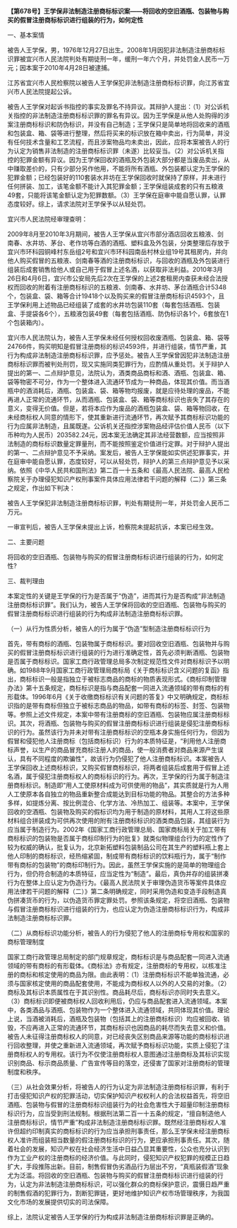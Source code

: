 **【第678号】王学保非法制造注册商标标识案——将回收的空旧酒瓶、包装物与购买的假冒注册商标标识进行组装的行为，如何定性**

一、基本案情

被告人王学保，男，1976年12月27日出生。2008年1月因犯非法制造注册商标标识罪被宜兴市人民法院判处有期徒刑一年，缓刑一年六个月，并处罚金人民币一万元；因本案于2010年4月28日被逮捕。

江苏省宜兴市人民检察院以被告人王学保犯非法制造注册商标标识罪，向江苏省宜兴市人民法院提起公诉。

被告人王学保对起诉书指控的事实及罪名不持异议。其辩护人提出：（1）对公诉机关指控的非法制造注册商标标识罪的罪名有异议。因为王学保是从他人处购得的涉案注册商标标识和防伪标识，并没有自己制造；王学保只是简单地将回收来的酒瓶和包装盒、箱、袋等进行整理，然后将买来的标识放在箱中卖出，行为简单，并没有任何技术含量和工艺流程，而且涉案物品均未卖出，因此，应将本案被告人的行为认定为销售非法制造的注册商标标识罪（未遂）比较妥当。（2）对公诉机关指控的犯罪金额有异议。因为王学保回收的酒瓶及外包装大部分都是当废品卖出，从中赚取差价的，只有少部分另作他用，不能将所有酒瓶、外包装都认定为王学保的犯罪金额；已经包装好的110套装水井坊在王学保回收时就保持了原样，并未进行任何拼装、加工，该笔金额不能计入其犯罪金额；王学保组装成套的只有五粮液49套，只能将该笔金额认定为犯罪数额。（3）王学保在庭审中能自愿认罪，认罪态度较好。综上，请求法院对王学保予以从轻处罚。

宜兴市人民法院经审理查明：

2009年8月至2010年3月期间，被告人王学保从宜兴市部分酒店回收五粮液、剑南春、水井坊、茅台、老作坊等白酒的酒瓶、塑料盒及外包装，分类整理后存放于宜兴市环科园铜峰村东岳组2号和宜兴市环科园南岳村林业组19号其租房内，并向他人购买假冒的五粮液、剑南春等酒的注册商标标识，与回收的酒瓶及外包装进行组装后成套销售给他人或自己用于假冒上述名酒，以获取非法利益。2010年3月26日和4月6日，宜兴市公安局先后2次在王学保的上述2套租房内查获未经合法授权而回收的附着有注册商标标识的五粮液、剑南春、水井坊、茅台酒瓶合计5348个，包装盒、袋、箱等合计19418个以及购买来的假冒注册商标标识4593个，且王学保利用上述物品已经组装了成套的水井坊包装110套（每套包括酒瓶、包装盒、手提袋各6个），五粮液包装49套（每套包括酒瓶、防伪标识各1个，6套放在1个包装箱内）。

宜兴市人民法院认为，被告人王学保未经任何授权回收废酒瓶、包装盒、箱、袋等24766件，购买明知是假冒注册商标的标识4593件，并进行组装，情节严重，其行为构成非法制造注册商标标识罪，应予惩处。被告人王学保曾因犯非法制造注册商标标识罪而被判处刑罚，现又实施同类犯罪行为，应酌情从重处罚。关于辩护人提出的第一、二点辩护意见，法院认为，酒类商品商标和酒、酒瓶、包装盒、箱、袋等物密不可分，作为一个整体进入流通环节成为一种商品，体现其价值。而当酒瓶中的酒消耗后，酒瓶、包装盒、袋、箱等物均报废，就是应待处理的废品，不能再进人正常的流通环节，从而酒瓶、包装盒、袋、箱等商标标识也丧失了其存在的意义，变得无价值。但是，若将本应作为废品的酒瓶包装盒、袋、箱等物回收，在未经商标权人同意的情形下，使其重新进行流通环节，再次赋予其商标标识功能的行为应属非法制造，且属既遂。公诉机关还指控涉案物品经评估价值人民币（以下币种均为人民币）203582.24元，因本案无法确定其非法经营数额，应当按照非法制造的商标标识数量定罪量刑，而不能按照鉴定价值进行定罪。对于辩护人提出的第一、二点辩护意见不予采纳。案发后，被告人王学保能如实供述犯罪事实，并在庭审中能自愿认罪，态度较好，可以从轻处罚，辩护人的第三点辩护意见予以采纳。依照《中华人民共和国刑法》第二百一十五条和《最高人民法院、最高人民检察院关于办理侵犯知识产权刑事案件具体应用法律若干问题的解释（二）》第三条之规定，作出如下判决：

被告人王学保犯非法制造注册商标标识罪，判处有期徒刑一年，并处罚金人民币二万元。

一审宣判后，被告人王学保未提出上诉，检察院未提起抗诉，本案已经生效。

二、主要问题

将回收的空旧酒瓶、包装物与购买的假冒注册商标标识进行组装的行为，如何定性?

三、裁判理由

本案定性的关键是王学保的行为是否属于“伪造”，进而其行为是否构成“非法制造注册商标标识罪”。我们认为，被告人王学保将回收的空旧酒瓶、包装物与购买的假冒注册商标标识进行组装的行为构成非法制造注册商标标识罪。

（一）从行为性质分析，被告人的行为属于“伪造”型制造注册商标标识行为

首先，带有商标的酒瓶、包装物属于商标标识。要对回收空旧酒瓶、包装物并与购买的假冒注册商标标识进行组装的行为进行准确定性，首先必须判断酒瓶、包装物是否属于商标标识。国家工商行政管理总局多次制定规范性文件对商标标识予以明确。如1988年9月国家工商行政管理局商标局《关于商标标识含义问题的复函》指出，商标标识一般是指独立于被标志商品的商标的物质表现形式。《商标印制管理办法》第十五条规定，商标标识是指与商品配套一同进入流通领域的带有商标的有形载体。1996年6月《关于收缴商标标识有关问题的答复》中又明确规定，商标标识指的是带有商标但独立于被标志商品的物品，如带有商标的标签、封签、包装物等。参照上述文件规定，本案中带有注册商标的空旧酒瓶、包装物应属注册商标标识。其次，将酒瓶、包装物与购买的假冒注册商标标识进行组装是侵犯注册商标标识的行为。虽然该行为并未对带有注册商标标识的空瓶本身实施任何行为，但因为假冒和侵犯他人注册商标（包括商标标识）行为的本质特征是，“利用他人注册商标声誉，以生产的商品冒充商标注册人的商品，使一般消费者对商品来源产生误认，具有不同程度的欺骗性”，故该行为仍侵犯了他人注册商标标识。本案被告人王学保回收上述商标标识，又购买假冒商标标识，将两者组装后成套用于假冒上述名酒，属于侵犯注册商标权人的商标标识的行为。再次，王学保的行为属于制造注册商标标识。制造即“用人工使原材料成为可供使用的物品”，其实质就是行为人用人工使原本各自独立的物品重新整合成能达到目标功能的物品。其整合的方法多种多样，如提炼分离、按比例混合、化学方法、冷热加工、组装等。本案中，王学保回收的空酒瓶、包装物及购买的假标识均为用于制造的原材料，其用人工将这些原材料组合拼装成为可供再次使用的附有注册商标标识的酒类商品包装，其组装行为应当属于制造行为。2002年《国家工商行政管理总局、国家商标局关于加工带有商标标识的包装物是否属于商标印制行为的批复》就类似物理组合行为的定性作了较为权威的确认，批复认为，北京新拓塑料包装制品公司在其生产的塑料瓶上套上他人印制的商标标识，经热缩紧固，制成带有商标标识的饮料瓶行为，属于“制作带有商标的包装物”的商标印制行为。因此，虽然王学保实施的是简单的物理组合行为，但仍符合制造的本质特征，应当定性为“制造”。最后，真伪并存的组装拼凑行为在整体上应认定为伪造行为。《最高人民法院关于审理伪造货币等案件具体应用法律若干问题的解释（二）》第二条明确规定，同时采用伪造和变造手段制造真伪拼凑货币的行为，以伪造货币罪定罪处罚。参照该条规定，将空旧酒瓶、包装物与假冒注册商标标识进行组装的行为，也应认定为伪造注册商标标识行为，构成非法制造注册商标标识罪。

（二）从商标标识功能分析，被告人的行为侵犯了他人的注册商标专用权和国家的商标管理制度

国家工商行政管理总局制定的部门规章规定，商标标识是与商品配套一同进入流通领域的带有商标的有形载体。《商标法》亦有规定，注册商标的专用权，以核准注册的商标和核定使用的商品为限。由此表明：（1）注册商标标识不能单独流通，必须与国家核定使用的商品配套使用，不能成为商标权人以外的人交易的对象。（2）商标及其标识本质属性在于其识别性。商品耗尽后，商标标识亦同时失去意义。（3）商标标识即便被商标权人回收利用后，仍应与商品配套进入流通领域。本案中，各类酒品与酒瓶、包装物作为一个整体进入流通领域，共同体现其价值。理论上说，当酒被消耗后，酒瓶及包装物（包括其上的注册商标标识）均应被回收、销毁，不应再进入正常的流通环节，其商标标识也因商品的耗尽而失去意义和价值。被告人未征得注册商标权人的同意，对已经丧失区别商品来源等功能的商标标识进行回收整理，并使之重新进入流通领域，再次赋予商标标识功能，实质上侵犯了注册商标权人的专用权。该行为不仅使注册商标权人意图通过注册商标及其标识实现识别商品、标示商品质量、广告宣传等目的落空，还侵害了国家对注册商标的管理制度和秩序。

（三）从社会效果分析，将被告人的行为认定为非法制造注册商标标识罪，有利于打击侵犯知识产权的犯罪活动，切实保护知识产权权利人的合法权益首先，将空旧酒瓶、包装物与假冒的注册商标标识组装行为的社会危害性大于超量印制注册商标标识行为，应当受到刑法规制。根据刑法第二百一十五条的规定，“擅自制造他人注册商标标识，情节严重”构成非法制造注册商标标识罪。既然经注册商标权人准许但超约印制真实的商标标识的行为应当承担刑事责任，那么王学保未经注册商标权人准许而组装相当数量的假注册商标标识的行为，更应承担刑事责任。其次，随着社会的发展，知识产权在社会经济生活中日益凸显其重要性，公众也充分认识到作为工业产权的注册商标的经济价值。与此同时，侵犯知识产权犯罪的规模正日趋扩大，手段推陈出新。目前，制售假冒伪劣酒品行为层出不穷，“真瓶装假酒”现象尤为泛滥。将回收的空旧酒瓶、包装物与购买的假冒注册商标标识进行组装的行为，认定为非法制造注册商标标识，可以强化群众的商标保护意识，震慑日趋严重的制售假酒的犯罪行为，割断犯罪链，更好地维护知识产权市场管理秩序，为我国文化市场的发展提供切实的司法保障。

综上，法院认定被告人王学保的行为构成非法制造注册商标标识罪是正确的。